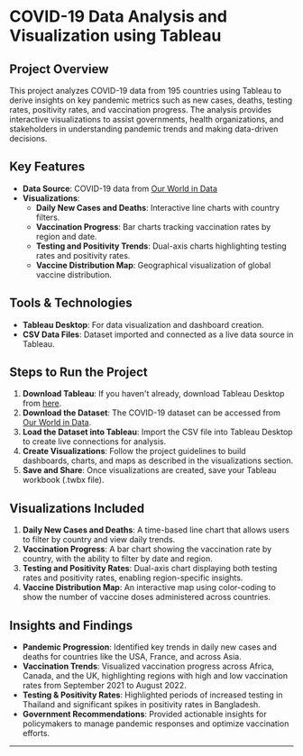 # COVID-19 Data Analysis and Visualization using Tableau

## Project Overview
This project analyzes COVID-19 data from 195 countries using Tableau to derive insights on key pandemic metrics such as new cases, deaths, testing rates, positivity rates, and vaccination progress. The analysis provides interactive visualizations to assist governments, health organizations, and stakeholders in understanding pandemic trends and making data-driven decisions.

## Key Features
- **Data Source**: COVID-19 data from [Our World in Data](https://github.com/owid/covid-19-data/blob/master/public/data/owid-covid-data.csv)
- **Visualizations**: 
  - **Daily New Cases and Deaths**: Interactive line charts with country filters.
  - **Vaccination Progress**: Bar charts tracking vaccination rates by region and date.
  - **Testing and Positivity Trends**: Dual-axis charts highlighting testing rates and positivity rates.
  - **Vaccine Distribution Map**: Geographical visualization of global vaccine distribution.
  
## Tools & Technologies
- **Tableau Desktop**: For data visualization and dashboard creation.
- **CSV Data Files**: Dataset imported and connected as a live data source in Tableau.

## Steps to Run the Project
1. **Download Tableau**: If you haven't already, download Tableau Desktop from [here](https://www.tableau.com/).
2. **Download the Dataset**: The COVID-19 dataset can be accessed from [Our World in Data](https://github.com/owid/covid-19-data/blob/master/public/data/owid-covid-data.csv).
3. **Load the Dataset into Tableau**: Import the CSV file into Tableau Desktop to create live connections for analysis.
4. **Create Visualizations**: Follow the project guidelines to build dashboards, charts, and maps as described in the visualizations section.
5. **Save and Share**: Once visualizations are created, save your Tableau workbook (.twbx file).

## Visualizations Included
1. **Daily New Cases and Deaths**: A time-based line chart that allows users to filter by country and view daily trends.
2. **Vaccination Progress**: A bar chart showing the vaccination rate by country, with the ability to filter by date and region.
3. **Testing and Positivity Rates**: Dual-axis chart displaying both testing rates and positivity rates, enabling region-specific insights.
4. **Vaccine Distribution Map**: An interactive map using color-coding to show the number of vaccine doses administered across countries.

## Insights and Findings
- **Pandemic Progression**: Identified key trends in daily new cases and deaths for countries like the USA, France, and across Asia.
- **Vaccination Trends**: Visualized vaccination progress across Africa, Canada, and the UK, highlighting regions with high and low vaccination rates from September 2021 to August 2022.
- **Testing & Positivity Rates**: Highlighted periods of increased testing in Thailand and significant spikes in positivity rates in Bangladesh.
- **Government Recommendations**: Provided actionable insights for policymakers to manage pandemic responses and optimize vaccination efforts.

---
